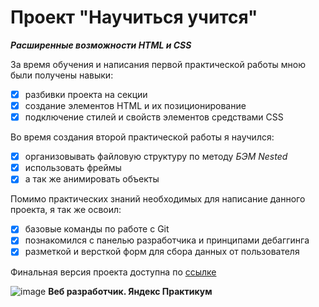 # Проект "Научиться учится"
***Расширенные возможности HTML и CSS***

За время обучения и написания первой практической работы мною были получены навыки:
- [x] разбивки проекта на секции
- [x] создание элементов HTML и их позиционирование
- [x] подключение стилей и свойств элементов средствами CSS

Во время создания второй практической работы я научился:
- [x] организовывать файловую структуру по методу _БЭМ Nested_
- [x] использовать фреймы
- [x] а так же анимировать объекты

Помимо практических знаний необходимых для написание данного проекта, я так же освоил:
- [x] базовые команды по работе с Git
- [x] познакомился с панелью разработчика и принципами дебаггинга
- [x] разметкой и версткой форм для сбора данных от пользователя

Финальная версия проекта доступна по [ссылке](https://vova-iz-tambova.github.io/how-to-learn/)

![image](https://github.com/Vova-iz-Tambova/how-to-learn/assets/121602490/fc5ca063-3324-4d5c-94d7-89d711341356)
**Веб разработчик. Яндекс Практикум**
